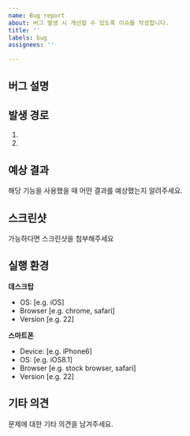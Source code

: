 ```yaml
---
name: Bug report
about: 버그 발생 시 개선할 수 있도록 이슈를 작성합니다.
title: ''
labels: bug
assignees: ''

---
```


## 버그 설명

## 발생 경로
1. 
2. 

## 예상 결과
해당 기능을 사용했을 때 어떤 결과를 예상했는지 알려주세요.

## 스크린샷
가능하다면 스크린샷을 첨부해주세요

## 실행 환경
**데스크탑**
 - OS: [e.g. iOS]
 - Browser [e.g. chrome, safari]
 - Version [e.g. 22]

**스마트폰**
 - Device: [e.g. iPhone6]
 - OS: [e.g. iOS8.1]
 - Browser [e.g. stock browser, safari]
 - Version [e.g. 22]

## 기타 의견
문제에 대한 기타 의견을 남겨주세요.
